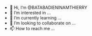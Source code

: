 - 👋 Hi, I’m @BATABADIENINAMTHIERRY
- 👀 I’m interested in ...
- 🌱 I’m currently learning ...
- 💞️ I’m looking to collaborate on ...
- 📫 How to reach me ...

<!---
BATABADIENINAMTHIERRY/BATABADIENINAMTHIERRY is a ✨ special ✨ repository because its `README.md` (this file) appears on your GitHub profile.
You can click the Preview link to take a look at your changes.
--->
